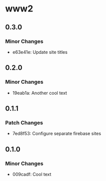 # www2

## 0.3.0

### Minor Changes

- e63e41e: Update site titles

## 0.2.0

### Minor Changes

- 19eab1a: Another cool text

## 0.1.1

### Patch Changes

- 7ed8f53: Configure separate firebase sites

## 0.1.0

### Minor Changes

- 009cadf: Cool text
